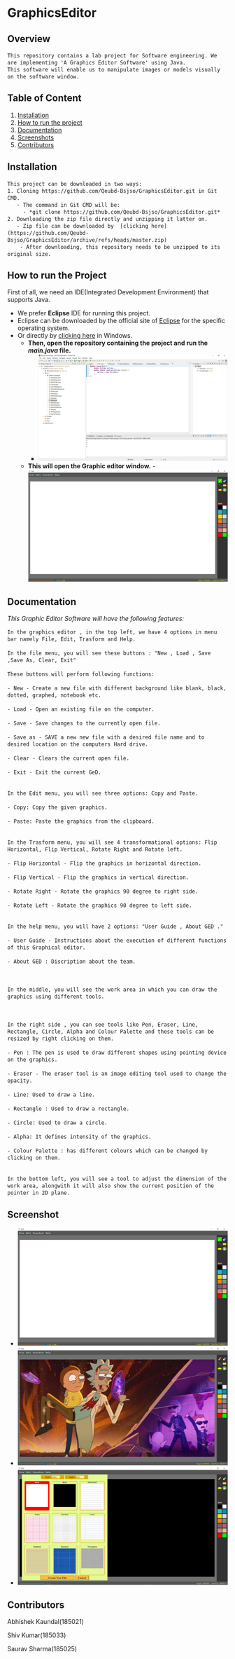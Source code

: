 # GraphicsEditor

## Overview
```
This repository contains a lab project for Software engineering. We are implementing 'A Graphics Editor Software' using Java.
This software will enable us to manipulate images or models visually on the software window. 
```
## Table of Content
1. [Installation](#install)
2. [How to run the project](#run)
3. [Documentation](#document)
4. [Screenshots](#ss)
5. [Contributors](#cbt)


<a name="install"></a>
## Installation
```
This project can be downloaded in two ways:
1. Cloning https://github.com/Qeubd-Bsjso/GraphicsEditor.git in Git CMD.
   - The command in Git CMD will be:
     - *git clone https://github.com/Qeubd-Bsjso/GraphicsEditor.git*
2. Downloading the zip file directly and unzipping it latter on.
   - Zip file can be downloaded by  [clicking here](https://github.com/Qeubd-Bsjso/GraphicsEditor/archive/refs/heads/master.zip)
    - After downloading, this repository needs to be unzipped to its original size.
```    

<a name="run"></a>
## How to run the Project

First of all, we need an IDE(Integrated Development Environment) that supports Java.
- We prefer **Eclipse** IDE for running this project.
- Eclipse can be downloaded by the official site of [Eclipse](https://www.eclipse.org) for the specific operating system.
- Or directly by [clicking here](https://www.eclipse.org/downloads/download.php?file=/oomph/epp/2021-03/R/eclipse-inst-jre-win64.exe) in Windows.
  - **Then, open the repository containing the project and run the *main.java* file.**
    -  ![SS3](GED/images/Capture(3).png)
  - **This will open the Graphic editor window.**
      -![SS](GED/images/Capture.PNG)


<a name="document"></a>
## Documentation
*This Graphic Editor Software will have the following features:*
```
In the graphics editor , in the top left, we have 4 options in menu bar namely File, Edit, Trasform and Help.

In the file menu, you will see these buttons : "New , Load , Save ,Save As, Clear, Exit" 

These buttons will perform following functions:

- New - Create a new file with different background like blank, black, dotted, graphed, notebook etc.

- Load - Open an existing file on the computer.

- Save - Save changes to the currently open file.

- Save as - SAVE a new new file with a desired file name and to desired location on the computers Hard drive.

- Clear - Clears the current open file.

- Exit - Exit the current GeD.


In the Edit menu, you will see three options: Copy and Paste.

- Copy: Copy the given graphics.

- Paste: Paste the graphics from the clipboard.


In the Trasform menu, you will see 4 transformational options: Flip Horizontal, Flip Vertical, Rotate Right and Rotate left.

- Flip Horizontal - Flip the graphics in horizontal direction.

- Flip Vertical - Flip the graphics in vertical direction.
 
- Rotate Right - Rotate the graphics 90 degree to right side.

- Rotate Left - Rotate the graphics 90 degree to left side.


In the help menu, you will have 2 options: "User Guide , About GED ."

- User Guide - Instructions about the execution of different functions of this Graphical editor.

- About GED : Discription about the team.



In the middle, you will see the work area in which you can draw the graphics using different tools.



In the right side , you can see tools like Pen, Eraser, Line, Rectangle, Circle, Alpha and Colour Palette and these tools can be resized by right clicking on them.

- Pen : The pen is used to draw different shapes using pointing device on the graphics.

- Eraser - The eraser tool is an image editing tool used to change the opacity.

- Line: Used to draw a line.

- Rectangle : Used to draw a rectangle.

- Circle: Used to draw a circle.

- Alpha: It defines intensity of the graphics.

- Colour Palette : has different colours which can be changed by clicking on them.


In the bottom left, you will see a tool to adjust the dimension of the work area, alongwith it will also show the current position of the pointer in 2D plane.

```
<a name="ss"></a>
## Screenshot
-  ![SS](GED/images/Capture.PNG)
-  ![SS1](GED/images/Capture1.PNG)
-  ![SS2](GED/images/Capture2.png)

<a name="cbt"></a>
## Contributors
Abhishek Kaundal(185021)

Shiv Kumar(185033)

Saurav Sharma(185025)

